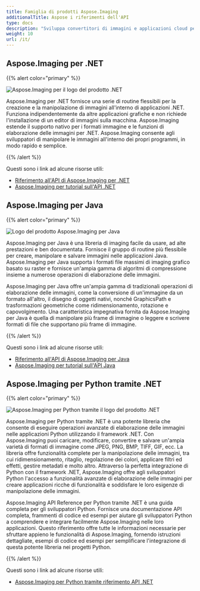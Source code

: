 ```yaml
---
title: Famiglia di prodotti Aspose.Imaging
additionalTitle: Aspose i riferimenti dell'API
type: docs
description: "Sviluppa convertitori di immagini e applicazioni cloud per l'elaborazione di immagini di documenti con le API Aspose.Imaging facili da usare. Aspose.Imaging è disponibile per .NET, Java e altre piattaforme."
weight: 10
url: /it/
---
```


## Aspose.Imaging per .NET

{{% alert color="primary" %}} 

![Aspose.Imaging per il logo del prodotto .NET](../home_1.png)

Aspose.Imaging per .NET fornisce una serie di routine flessibili per la creazione e la manipolazione di immagini all'interno di applicazioni .NET. Funziona indipendentemente da altre applicazioni grafiche e non richiede l'installazione di un editor di immagini sulla macchina. Aspose.Imaging estende il supporto nativo per i formati immagine e le funzioni di elaborazione delle immagini per .NET. Aspose.Imaging consente agli sviluppatori di manipolare le immagini all'interno dei propri programmi, in modo rapido e semplice.

{{% /alert %}}

Questi sono i link ad alcune risorse utili:
- [Riferimento all'API di Aspose.Imaging per .NET](/imaging/it/net/)
- [Aspose.Imaging per tutorial sull'API .NET](/tutorials/imaging/it/net/)

## Aspose.Imaging per Java

{{% alert color="primary" %}}

![Logo del prodotto Aspose.Imaging per Java](../home_2.png)

Aspose.Imaging per Java è una libreria di imaging facile da usare, ad alte prestazioni e ben documentata. Fornisce il gruppo di routine più flessibile per creare, manipolare e salvare immagini nelle applicazioni Java. Aspose.Imaging per Java supporta i formati file massimi di imaging grafico basato su raster e fornisce un'ampia gamma di algoritmi di compressione insieme a numerose operazioni di elaborazione delle immagini.

Aspose.Imaging per Java offre un'ampia gamma di tradizionali operazioni di elaborazione delle immagini, come la conversione di un'immagine da un formato all'altro, il disegno di oggetti nativi, nonché GraphicsPath e trasformazioni geometriche come ridimensionamento, rotazione e capovolgimento. Una caratteristica impegnativa fornita da Aspose.Imaging per Java è quella di manipolare più frame di immagine o leggere e scrivere formati di file che supportano più frame di immagine.

{{% /alert %}}

Questi sono i link ad alcune risorse utili:

- [Riferimento all'API di Aspose.Imaging per Java](/imaging/java/)
- [Aspose.Imaging per tutorial sull'API Java](/tutorials/imaging/it/java/)

## Aspose.Imaging per Python tramite .NET

{{% alert color="primary" %}}

![Aspose.Imaging per Python tramite il logo del prodotto .NET](../home_4.png)

Aspose.Imaging per Python tramite .NET è una potente libreria che consente di eseguire operazioni avanzate di elaborazione delle immagini nelle applicazioni Python utilizzando il framework .NET. Con Aspose.Imaging puoi caricare, modificare, convertire e salvare un'ampia varietà di formati di immagine come JPEG, PNG, BMP, TIFF, GIF, ecc. La libreria offre funzionalità complete per la manipolazione delle immagini, tra cui ridimensionamento, ritaglio, regolazione dei colori, applicare filtri ed effetti, gestire metadati e molto altro. Attraverso la perfetta integrazione di Python con il framework .NET, Aspose.Imaging offre agli sviluppatori Python l'accesso a funzionalità avanzate di elaborazione delle immagini per creare applicazioni ricche di funzionalità e soddisfare le loro esigenze di manipolazione delle immagini.

Aspose.Imaging API Reference per Python tramite .NET è una guida completa per gli sviluppatori Python. Fornisce una documentazione API completa, frammenti di codice ed esempi per aiutare gli sviluppatori Python a comprendere e integrare facilmente Aspose.Imaging nelle loro applicazioni. Questo riferimento offre tutte le informazioni necessarie per sfruttare appieno le funzionalità di Aspose.Imaging, fornendo istruzioni dettagliate, esempi di codice ed esempi per semplificare l'integrazione di questa potente libreria nei progetti Python.

{{% /alert %}}

Questi sono i link ad alcune risorse utili:

- [Aspose.Imaging per Python tramite riferimento API .NET](/imaging/python-net/)
